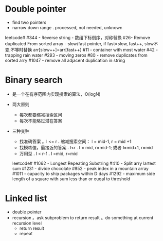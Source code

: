 # Double pointer 
  - find two pointers
  - narrow down range
  . processed, not needed, unknown
  
  leetcode#
  #344 - Reverse string - 数组下标倒序，对称替换
  #26- Remove duplicated From sorted array - slow/fast pointer, if fast=slow, fast++, slow不变;不等时替换 arr[slow++]=arr[fast++]
  #11 - container with most water
  #42 - trapping rain water
  #293 - moving zeros
  #80 - remove duplicates from sorted arry
  #1047 - remove all adjacent duplication in string
  
# Binary search
  - 是一个在有序范围内实现搜索的算法，O(logN)
  - 两大原则
    - 每次都要缩减搜索区间
    - 每次不能略过潜在答案
  - 三种变种
    - 找准确答案
      。l <= r
      . 缩减搜索空间： l = mid-1, r = mid +1
    - 找模糊值，最接近的答案
      . l<r
      . l = mid, r=mid-1; 或者 l=mid+1, r=mid
    - 万用型
      . l < r-1
      . l =mid, r=mid
    
    leetcode#
    #1062 - Longest Repeating Substring
    #410 - Split arry lartest sum
    #1231 - divide chocolate
    #852 - peak index in a mountain array
    #1011 - capacity to ship packages within D days
    #1292 - maximum side length of a square with sum less than or euqal to threshold

 # Linked list
   - double pointer
   - recursion
      。ask subproblem to return result
      。do something at current recursion level
        - return result
        - repeat
